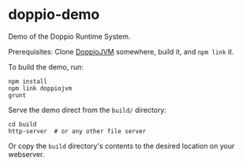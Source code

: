 doppio-demo
===========

Demo of the Doppio Runtime System.

Prerequisites: Clone [DoppioJVM](https://github.com/plasma-umass/doppio) somewhere, build it, and `npm link` it.

To build the demo, run:

    npm install
    npm link doppiojvm
    grunt

Serve the demo direct from the `build/` directory:

    cd build
    http-server  # or any other file server

Or copy the `build` directory's contents to the desired location on your webserver.
